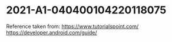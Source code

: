 # 2021-A1-040400104220118075
Reference taken from:
https://www.tutorialspoint.com/
https://developer.android.com/guide/

